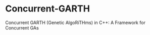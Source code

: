 Concurrent-GARTH
================

Concurrent GARTH (Genetic AlgoRiTHms) in C++: A Framework for Concurrent GAs

